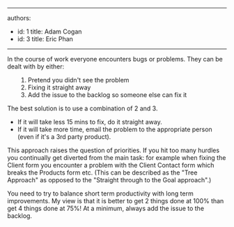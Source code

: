 

---
authors:
  - id: 1
    title: Adam Cogan
  - id: 3
    title: Eric Phan
---




<span class='intro'> 
  <p>In the course of work everyone encounters bugs or problems. They can be dealt with by either&#58;</p>
<ol>
    <ol>
        <li>Pretend you didn't see the problem </li>
        <li>Fixing it straight away </li>
        <li>Add the issue to the backlog so someone else can fix it </li>
    </ol>
</ol>
 </span>


  <p>The best solution is to use a combination of 2 and 3. </p>
<ul>
    <li>If it will take less 15 mins to fix, do it straight away. </li>
    <li>If it will take more time, email the problem to the appropriate person (even if it's a 3rd party product). </li>
</ul>
<p>This approach raises the question of priorities. If you hit too many hurdles you continually get diverted from the main task&#58; for example when fixing&#160;the Client form&#160;you encounter a problem with the Client Contact form which breaks&#160;the Products form&#160;etc. (This can be described as the &quot;Tree Approach&quot; as opposed to the &quot;Straight through to the Goal approach&quot;.)</p>
<p>You need to try to balance short term productivity with long term improvements. My view is that it is better to get 2 things done at 100% than get 4 things done at 75%! At a minimum, always add the issue to the backlog.</p>
<p>&#160;</p>



